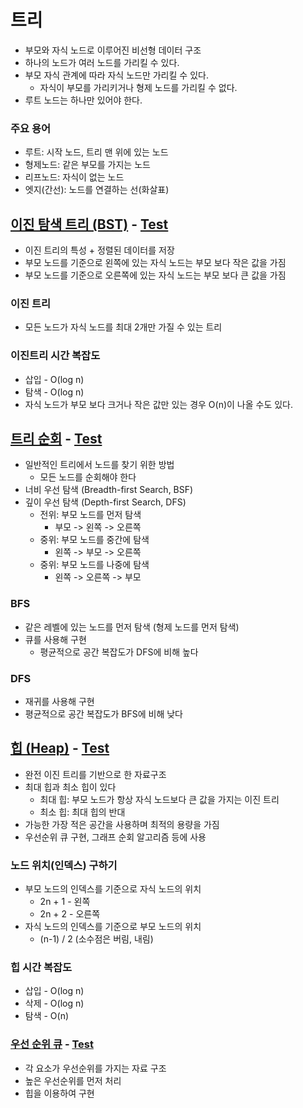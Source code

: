 # 트리

- 부모와 자식 노드로 이루어진 비선형 데이터 구조
- 하나의 노드가 여러 노드를 가리킬 수 있다.
- 부모 자식 관계에 따라 자식 노드만 가리킬 수 있다.
  - 자식이 부모를 가리키거나 형제 노드를 가리킬 수 없다.
- 루트 노드는 하나만 있어야 한다.
 
### 주요 용어 
  - 루트: 시작 노드, 트리 맨 위에 있는 노드
  - 형제노드: 같은 부모를 가지는 노드
  - 리프노드: 자식이 없는 노드
  - 엣지(간선): 노드를 연결하는 선(화살표)

## [이진 탐색 트리 (BST)](src/main/java/trees/BinarySearchTree.java) - [Test](src/test/java/trees/BinarySearchTreeTest.java)
- 이진 트리의 특성 + 정렬된 데이터를 저장
- 부모 노드를 기준으로 왼쪽에 있는 자식 노드는 부모 보다 작은 값을 가짐
- 부모 노드를 기준으로 오른쪽에 있는 자식 노드는 부모 보다 큰 값을 가짐

### 이진 트리
- 모든 노드가 자식 노드를 최대 2개만 가질 수 있는 트리

### 이진트리 시간 복잡도
- 삽입 - O(log n)
- 탐색 - O(log n)
- 자식 노드가 부모 보다 크거나 작은 값만 있는 경우 O(n)이 나올 수도 있다.


## [트리 순회](src/main/java/trees/TreeTraversal.java) - [Test](src/test/java/trees/TreeTraversalTest.java)
- 일반적인 트리에서 노드를 찾기 위한 방법
  - 모든 노드를 순회해야 한다
- 너비 우선 탐색 (Breadth-first Search, BSF)
- 깊이 우선 탐색 (Depth-first Search, DFS)
  - 전위: 부모 노드를 먼저 탐색 
    - 부모 -> 왼쪽 -> 오른쪽
  - 중위: 부모 노드를 중간에 탐색
    - 왼쪽 -> 부모 -> 오른쪽
  - 중위: 부모 노드를 나중에 탐색
    - 왼쪽 -> 오른쪽 -> 부모

### BFS 
- 같은 레벨에 있는 노드를 먼저 탐색 (형제 노드를 먼저 탐색)
- 큐를 사용해 구현
  - 평균적으로 공간 복잡도가 DFS에 비해 높다
  
### DFS
- 재귀를 사용해 구현
- 평균적으로 공간 복잡도가 BFS에 비해 낮다

## [힙 (Heap)](src/main/java/trees/MaxBinaryHeap.java) - [Test](src/test/java/trees/MaxBinaryHeapTest.java)
- 완전 이진 트리를 기반으로 한 자료구조
- 최대 힙과 최소 힙이 있다
  - 최대 힙: 부모 노드가 항상 자식 노드보다 큰 값을 가지는 이진 트리 
  - 최소 힙: 최대 힙의 반대
- 가능한 가장 적은 공간을 사용하며 최적의 용량을 가짐
- 우선순위 큐 구현, 그래프 순회 알고리즘 등에 사용

### 노드 위치(인덱스) 구하기
- 부모 노드의 인덱스를 기준으로 자식 노드의 위치
  - 2n + 1 - 왼쪽 
  - 2n + 2 - 오른쪽 
- 자식 노드의 인덱스를 기준으로 부모 노드의 위치
  - (n-1) / 2 (소수점은 버림, 내림)

### 힙 시간 복잡도
- 삽입 - O(log n)
- 삭제 - O(log n)
- 탐색 - O(n)

### [우선 순위 큐](src/main/java/trees/PriorityQueue.java) - [Test](src/test/java/trees/PriorityQueueTest.java)
- 각 요소가 우선순위를 가지는 자료 구조
- 높은 우선순위를 먼저 처리
- 힙을 이용하여 구현

